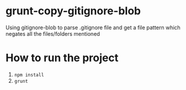# grunt-copy-gitignore-blob
Using gitignore-blob to parse .gitignore file and get a file pattern which negates all the files/folders mentioned

# How to run the project

1. ``npm install``
2. ``grunt``
